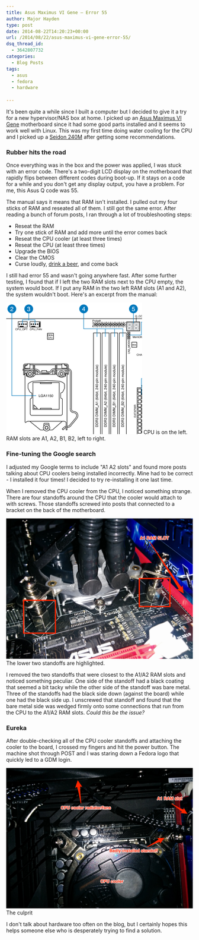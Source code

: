 ```yaml
---
title: Asus Maximus VI Gene – Error 55
author: Major Hayden
type: post
date: 2014-08-22T14:20:23+00:00
url: /2014/08/22/asus-maximus-vi-gene-error-55/
dsq_thread_id:
  - 3642807732
categories:
  - Blog Posts
tags:
  - asus
  - fedora
  - hardware

---
```

It's been quite a while since I built a computer but I decided to give it a try for a new hypervisor/NAS box at home. I picked up an [Asus Maximus VI Gene][1] motherboard since it had some good parts installed and it seems to work well with Linux. This was my first time doing water cooling for the CPU and I picked up a [Seidon 240M][2] after getting some recommendations.

### Rubber hits the road

Once everything was in the box and the power was applied, I was stuck with an error code. There's a two-digit LCD display on the motherboard that rapidly flips between different codes during boot-up. If it stays on a code for a while and you don't get any display output, you have a problem. For me, this Asus Q code was 55.

The manual says it means that RAM isn't installed. I pulled out my four sticks of RAM and reseated all of them. I still got the same error. After reading a bunch of forum posts, I ran through a lot of troubleshooting steps:

  * Reseat the RAM
  * Try one stick of RAM and add more until the error comes back
  * Reseat the CPU cooler (at least three times)
  * Reseat the CPU (at least three times)
  * Upgrade the BIOS
  * Clear the CMOS
  * Curse loudly, [drink a beer][3], and come back

I still had error 55 and wasn't going anywhere fast. After some further testing, I found that if I left the two RAM slots next to the CPU empty, the system would boot. If I put any RAM in the two left RAM slots (A1 and A2), the system wouldn't boot. Here's an excerpt from the manual:

![mobo_schematic]
CPU is on the left. RAM slots are A1, A2, B1, B2, left to right.

### Fine-tuning the Google search

I adjusted my Google terms to include "A1 A2 slots" and found more posts talking about CPU coolers being installed incorrectly. Mine had to be correct - I installed it four times! I decided to try re-installing it one last time.

When I removed the CPU cooler from the CPU, I noticed something strange. There are four standoffs around the CPU that the cooler would attach to with screws. Those standoffs screwed into posts that connected to a bracket on the back of the motherboard.

![standoffs] The lower two standoffs are highlighted.

I removed the two standoffs that were closest to the A1/A2 RAM slots and noticed something peculiar. One side of the standoff had a black coating that seemed a bit tacky while the other side of the standoff was bare metal. Three of the standoffs had the black side down (against the board) while one had the black side up. I unscrewed that standoff and found that the bare metal side was wedged firmly onto some connections that run from the CPU to the A1/A2 RAM slots. _Could this be the issue?_

### Eureka

After double-checking all of the CPU cooler standoffs and attaching the cooler to the board, I crossed my fingers and hit the power button. The machine shot through POST and I was staring down a Fedora logo that quickly led to a GDM login.

![culprit] The culprit

I don't talk about hardware too often on the blog, but I certainly hopes this helps someone else who is desperately trying to find a solution.

 [1]: http://www.asus.com/Motherboards/MAXIMUS_VI_GENE/
 [2]: http://www.coolermaster.com/cooling/cpu-liquid-cooler/seidon-240m/
 [3]: http://www.shiner.com/
 [mobo_schematic]: /wp-content/uploads/2014/08/asus_mb.png
 [standoffs]: /wp-content/uploads/2014/08/IMG_20140821_223505.jpg
 [culprit]: /wp-content/uploads/2014/08/asus_mb_cooler_back.jpg
